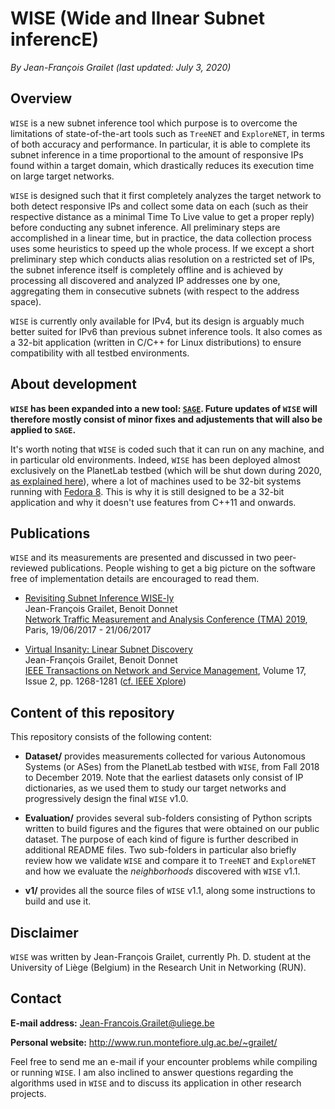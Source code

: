 # WISE (Wide and lInear Subnet inferencE)

*By Jean-François Grailet (last updated: July 3, 2020)*

## Overview

`WISE` is a new subnet inference tool which purpose is to overcome the limitations of state-of-the-art tools such as `TreeNET` and `ExploreNET`, in terms of both accuracy and performance. In particular, it is able to complete its subnet inference in a time proportional to the amount of responsive IPs found within a target domain, which drastically reduces its execution time on large target networks.

`WISE` is designed such that it first completely analyzes the target network to both detect responsive IPs and collect some data on each (such as their respective distance as a minimal Time To Live value to get a proper reply) before conducting any subnet inference. All preliminary steps are accomplished in a linear time, but in practice, the data collection process uses some heuristics to speed up the whole process. If we except a short preliminary step which conducts alias resolution on a restricted set of IPs, the subnet inference itself is completely offline and is achieved by processing all discovered and analyzed IP addresses one by one, aggregating them in consecutive subnets (with respect to the address space).

`WISE` is currently only available for IPv4, but its design is arguably much better suited for IPv6 than previous subnet inference tools. It also comes as a 32-bit application (written in C/C++ for Linux distributions) to ensure compatibility with all testbed environments.

## About development

**`WISE` has been expanded into a new tool: [`SAGE`](https://github.com/JefGrailet/SAGE). Future updates of `WISE` will therefore mostly consist of minor fixes and adjustements that will also be applied to `SAGE`.**

It's worth noting that `WISE` is coded such that it can run on any machine, and in particular old environments. Indeed, `WISE` has been deployed almost exclusively on the PlanetLab testbed (which will be shut down during 2020, [as explained here](https://www.systemsapproach.org/blog/its-been-a-fun-ride)), where a lot of machines used to be 32-bit systems running with [Fedora 8](https://en.wikipedia.org/wiki/Fedora_(operating_system)). This is why it is still designed to be a 32-bit application and why it doesn't use features from C++11 and onwards.

## Publications

`WISE` and its measurements are presented and discussed in two peer-reviewed publications. People wishing to get a big picture on the software free of implementation details are encouraged to read them.

* [Revisiting Subnet Inference WISE-ly](http://www.run.montefiore.ulg.ac.be/~grailet/docs/publications/WISE_TMA_2019.pdf)<br />
  Jean-François Grailet, Benoit Donnet<br />
  [Network Traffic Measurement and Analysis Conference (TMA) 2019](http://tma.ifip.org/2019/), Paris, 19/06/2017 - 21/06/2017

* [Virtual Insanity: Linear Subnet Discovery](http://www.run.montefiore.ulg.ac.be/~grailet/docs/publications/WISE_TNSM_2020.pdf)<br />
  Jean-François Grailet, Benoit Donnet<br />
  [IEEE Transactions on Network and Service Management](https://www.comsoc.org/publications/journals/ieee-tnsm), Volume 17, Issue 2, pp. 1268-1281 ([cf. IEEE Xplore](https://ieeexplore.ieee.org/document/9016121))

## Content of this repository

This repository consists of the following content:

* **Dataset/** provides measurements collected for various Autonomous Systems (or ASes) from the PlanetLab testbed with `WISE`, from Fall 2018 to December 2019. Note that the earliest datasets only consist of IP dictionaries, as we used them to study our target networks and progressively design the final `WISE` v1.0.

* **Evaluation/** provides several sub-folders consisting of Python scripts written to build figures and the figures that were obtained on our public dataset. The purpose of each kind of figure is further described in additional README files. Two sub-folders in particular also briefly review how we validate `WISE` and compare it to `TreeNET` and `ExploreNET` and how we evaluate the _neighborhoods_ discovered with `WISE` v1.1.

* **v1/** provides all the source files of `WISE` v1.1, along some instructions to build and use it.

## Disclaimer

`WISE` was written by Jean-François Grailet, currently Ph. D. student at the University of Liège (Belgium) in the Research Unit in Networking (RUN).

## Contact

**E-mail address:** Jean-Francois.Grailet@uliege.be

**Personal website:** http://www.run.montefiore.ulg.ac.be/~grailet/

Feel free to send me an e-mail if your encounter problems while compiling or running `WISE`. I am also inclined to answer questions regarding the algorithms used in `WISE` and to discuss its application in other research projects.
